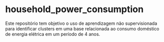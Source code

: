 # household_power_consumption
Este repositório tem objetivo o uso de aprendizagem não supervisionada para identificar clusters em uma base relacionada ao consumo doméstico de energia elétrica em um período de 4 anos.
